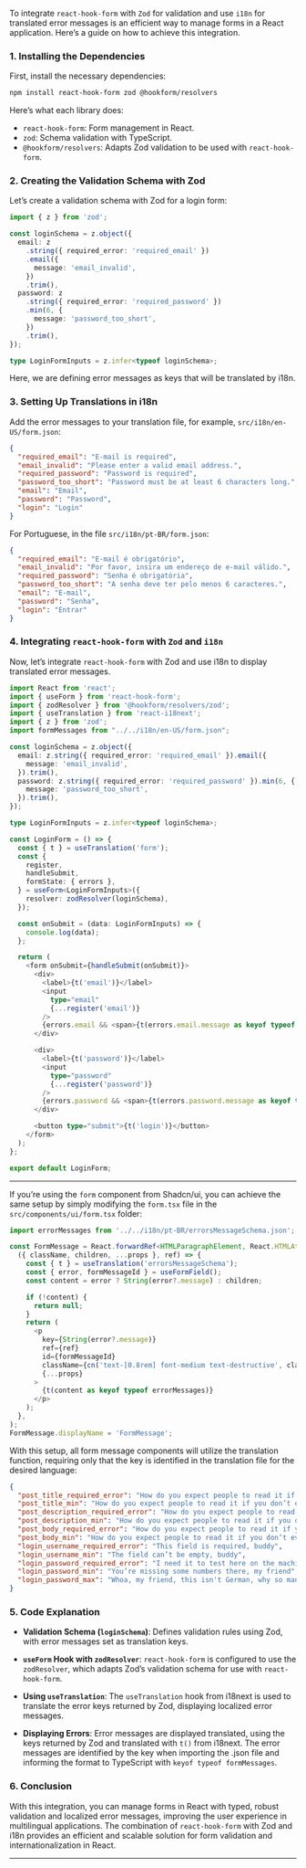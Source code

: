 To integrate `react-hook-form` with `Zod` for validation and use `i18n` for translated error messages is an efficient way to manage forms in a React application. Here’s a guide on how to achieve this integration.

### 1. **Installing the Dependencies**

First, install the necessary dependencies:

```bash
npm install react-hook-form zod @hookform/resolvers
```

Here’s what each library does:

- `react-hook-form`: Form management in React.
- `zod`: Schema validation with TypeScript.
- `@hookform/resolvers`: Adapts Zod validation to be used with `react-hook-form`.

### 2. **Creating the Validation Schema with Zod**

Let’s create a validation schema with Zod for a login form:

```typescript
import { z } from 'zod';

const loginSchema = z.object({
  email: z
    .string({ required_error: 'required_email' })
    .email({
      message: 'email_invalid',
    })
    .trim(),
  password: z
    .string({ required_error: 'required_password' })
    .min(6, {
      message: 'password_too_short',
    })
    .trim(),
});

type LoginFormInputs = z.infer<typeof loginSchema>;
```

Here, we are defining error messages as keys that will be translated by i18n.

### 3. **Setting Up Translations in i18n**

Add the error messages to your translation file, for example, `src/i18n/en-US/form.json`:

```json
{
  "required_email": "E-mail is required",
  "email_invalid": "Please enter a valid email address.",
  "required_password": "Password is required",
  "password_too_short": "Password must be at least 6 characters long.",
  "email": "Email",
  "password": "Password",
  "login": "Login"
}
```

For Portuguese, in the file `src/i18n/pt-BR/form.json`:

```json
{
  "required_email": "E-mail é obrigatório",
  "email_invalid": "Por favor, insira um endereço de e-mail válido.",
  "required_password": "Senha é obrigatória",
  "password_too_short": "A senha deve ter pelo menos 6 caracteres.",
  "email": "E-mail",
  "password": "Senha",
  "login": "Entrar"
}
```

### 4. **Integrating `react-hook-form` with `Zod` and `i18n`**

Now, let’s integrate `react-hook-form` with Zod and use i18n to display translated error messages.

```typescript
import React from 'react';
import { useForm } from 'react-hook-form';
import { zodResolver } from '@hookform/resolvers/zod';
import { useTranslation } from 'react-i18next';
import { z } from 'zod';
import formMessages from "../../i18n/en-US/form.json";

const loginSchema = z.object({
  email: z.string({ required_error: 'required_email' }).email({
    message: 'email_invalid',
  }).trim(),
  password: z.string({ required_error: 'required_password' }).min(6, {
    message: 'password_too_short',
  }).trim(),
});

type LoginFormInputs = z.infer<typeof loginSchema>;

const LoginForm = () => {
  const { t } = useTranslation('form');
  const {
    register,
    handleSubmit,
    formState: { errors },
  } = useForm<LoginFormInputs>({
    resolver: zodResolver(loginSchema),
  });

  const onSubmit = (data: LoginFormInputs) => {
    console.log(data);
  };

  return (
    <form onSubmit={handleSubmit(onSubmit)}>
      <div>
        <label>{t('email')}</label>
        <input
          type="email"
          {...register('email')}
        />
        {errors.email && <span>{t(errors.email.message as keyof typeof formMessages)}</span>}
      </div>

      <div>
        <label>{t('password')}</label>
        <input
          type="password"
          {...register('password')}
        />
        {errors.password && <span>{t(errors.password.message as keyof typeof formMessages)}</span>}
      </div>

      <button type="submit">{t('login')}</button>
    </form>
  );
};

export default LoginForm;
```
---

If you’re using the `form` component from Shadcn/ui, you can achieve the same setup by simply modifying the `form.tsx` file in the `src/components/ui/form.tsx` folder:

```typescript
import errorMessages from '../../i18n/pt-BR/errorsMessageSchema.json';

const FormMessage = React.forwardRef<HTMLParagraphElement, React.HTMLAttributes<HTMLParagraphElement>>(
  ({ className, children, ...props }, ref) => {
    const { t } = useTranslation('errorsMessageSchema');
    const { error, formMessageId } = useFormField();
    const content = error ? String(error?.message) : children;

    if (!content) {
      return null;
    }
    return (
      <p
        key={String(error?.message)}
        ref={ref}
        id={formMessageId}
        className={cn('text-[0.8rem] font-medium text-destructive', className)}
        {...props}
      >
        {t(content as keyof typeof errorMessages)}
      </p>
    );
  },
);
FormMessage.displayName = 'FormMessage';
```

With this setup, all form message components will utilize the translation function, requiring only that the key is identified in the translation file for the desired language:

```json
{
  "post_title_required_error": "How do you expect people to read it if you don’t even put a title??",
  "post_title_min": "How do you expect people to read it if you don’t even put a title??",
  "post_description_required_error": "How do you expect people to read it if you don’t even put a title??",
  "post_description_min": "How do you expect people to read it if you don’t even put a title??",
  "post_body_required_error": "How do you expect people to read it if you don’t even put a title??",
  "post_body_min": "How do you expect people to read it if you don’t even put a title??",
  "login_username_required_error": "This field is required, buddy",
  "login_username_min": "The field can’t be empty, buddy",
  "login_password_required_error": "I need it to test here on the machine",
  "login_password_min": "You’re missing some numbers there, my friend",
  "login_password_max": "Whoa, my friend, this isn't German, why so many letters?"
}
```

### 5. **Code Explanation**

- **Validation Schema (`loginSchema`)**: Defines validation rules using Zod, with error messages set as translation keys.

- **`useForm` Hook with `zodResolver`**: `react-hook-form` is configured to use the `zodResolver`, which adapts Zod’s validation schema for use with `react-hook-form`.

- **Using `useTranslation`**: The `useTranslation` hook from i18next is used to translate the error keys returned by Zod, displaying localized error messages.

- **Displaying Errors**: Error messages are displayed translated, using the keys returned by Zod and translated with `t()` from i18next. The error messages are identified by the key when importing the .json file and informing the format to TypeScript with `keyof typeof formMessages`.

### 6. **Conclusion**

With this integration, you can manage forms in React with typed, robust validation and localized error messages, improving the user experience in multilingual applications. The combination of `react-hook-form` with Zod and i18n provides an efficient and scalable solution for form validation and internationalization in React.

---
